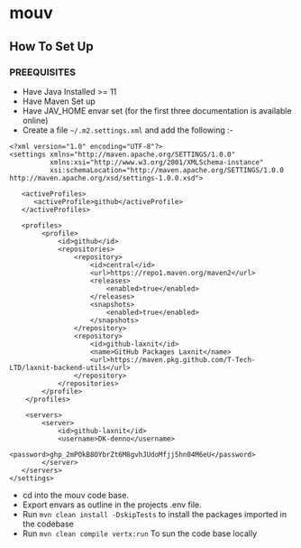 # mouv


## How To Set Up

### PREEQUISITES
  - Have Java Installed >= 11
  - Have Maven Set up
  - Have JAV_HOME envar set (for the first three documentation is available online)
  - Create a file `~/.m2.settings.xml` and add the following :-

```
<?xml version="1.0" encoding="UTF-8"?>
<settings xmlns="http://maven.apache.org/SETTINGS/1.0.0"
          xmlns:xsi="http://www.w3.org/2001/XMLSchema-instance"
          xsi:schemaLocation="http://maven.apache.org/SETTINGS/1.0.0 http://maven.apache.org/xsd/settings-1.0.0.xsd">

   <activeProfiles>
      <activeProfile>github</activeProfile>
   </activeProfiles>

   <profiles>
        <profile>
            <id>github</id>
            <repositories>
                <repository>
                    <id>central</id>
                    <url>https://repo1.maven.org/maven2</url>
                    <releases>
                        <enabled>true</enabled>
                    </releases>
                    <snapshots>
                        <enabled>true</enabled>
                    </snapshots>
                </repository>
                <repository>
                    <id>github-laxnit</id>
                    <name>GitHub Packages Laxnit</name>
                    <url>https://maven.pkg.github.com/T-Tech-LTD/laxnit-backend-utils</url>
                </repository>
            </repositories>
        </profile>
    </profiles>

    <servers>
        <server>
            <id>github-laxnit</id>
            <username>DK-denno</username>
            <password>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</password>
        </server>
   </servers>
</settings>
```
- cd into the mouv code base.
- Export envars as outline in the projects .env file.
- Run `mvn clean install -DskipTests` to install the packages imported in the codebase
- Run `mvn clean compile vertx:run` To sun the code base locally
